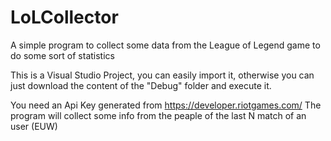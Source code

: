 # LoLCollector
A simple program to collect some data from the League of Legend game to do some sort of statistics

This is a Visual Studio Project, you can easily import it, otherwise you can just download the content of the "Debug" folder and execute it.

You need an Api Key generated from https://developer.riotgames.com/
The program will collect some info from the peaple of the last N match of an user (EUW)
